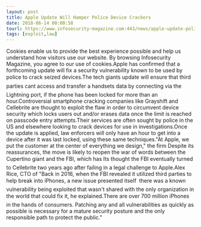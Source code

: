 ```yaml
---
layout: post
title: Apple Update Will Hamper Police Device Crackers
date: 2018-06-14 00:00:58
tourl: https://www.infosecurity-magazine.com:443/news/apple-update-police-cracking/
tags: [exploit,law]
---
```

Cookies enable us to provide the best experience possible and help us understand how visitors use our website. By browsing Infosecurity Magazine, you agree to our use of cookies.Apple has confirmed that a forthcoming update will fix a security vulnerability known to be used by police to crack seized devices.The tech giants update will ensure that third parties cant access and transfer a handsets data by connecting via the Lightning port, if the phone has been locked for more than an hour.Controversial smartphone cracking companies like Grayshift and Cellebrite are thought to exploit the flaw in order to circumvent device security which locks users out and/or erases data once the limit is reached on passcode entry attempts.Their services are often sought by police in the US and elsewhere looking to crack devices for use in investigations.Once the update is applied, law enforcers will only have an hour to get into a device after it was last locked, using these same techniques."At Apple, we put the customer at the center of everything we design," the firm Despite its reassurances, the move is likely to reopen the war of words between the Cupertino giant and the FBI, which has Its thought the FBI eventually turned to Cellebrite two years ago after failing in a legal challenge to Apple.Alex Rice, CTO of "Back in 2016, when the FBI revealed it utilized third parties to help break into iPhones, a new issue presented itself  there was a known vulnerability being exploited that wasn't shared with the only organization in the world that could fix it, he explained.There are over 700 million iPhones in the hands of consumers. Patching any and all vulnerabilities as quickly as possible is necessary for a mature security posture and the only responsible path to protect the public."